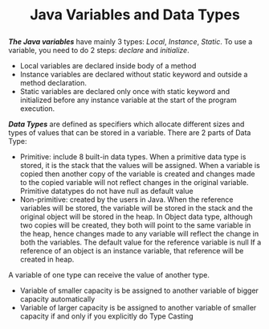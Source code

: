 # <p align="center"> Java Variables and Data Types </p> 

***The Java variables*** have mainly 3 types: *Local*, *Instance*, *Static*. To use a variable, you need to do 2 steps: *declare* and *initialize*.
* Local variables are declared inside body of a method
* Instance variables are declared without static keyword and outside a method declaration.
* Static variables are declared only once with static keyword and initialized before any instance variable at the start of the program execution.

***Data Types*** are defined as specifiers which allocate different sizes and types of values that can be stored in a variable. There are 2 parts of Data Type:
* Primitive: include 8 built-in data types. When a primitive data type is stored, it is the stack that the values will be assigned. When a variable is copied then another copy of the variable is created and changes made to the copied variable will not reflect changes in the original variable. Primitive datatypes do not have null as default value
* Non-primitive: created by the users in Java. When the reference variables will be stored, the variable will be stored in the stack and the original object will be stored in the heap. In Object data type, although two copies will be created, they both will point to the same variable in the heap, hence changes made to any variable will reflect the change in both the variables. The default value for the reference variable is null
If a reference of an object is an instance variable, that reference will be created in heap.

A variable of one type can receive the value of another type. 
* Variable of smaller capacity is be assigned to another variable of bigger capacity automatically
* Variable of larger capacity is be assigned to another variable of smaller capacity if and only if you explicitly do Type Casting
